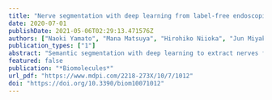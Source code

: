 ```yaml
---
title: "Nerve segmentation with deep learning from label-free endoscopic images obtained using coherent anti-stokes Raman scattering"
date: 2020-07-01
publishDate: 2021-05-06T02:29:13.471576Z
authors: ["Naoki Yamato", "Mana Matsuya", "Hirohiko Niioka", "Jun Miyake", "Mamoru Hashimoto"]
publication_types: ["1"]
abstract: "Semantic segmentation with deep learning to extract nerves from label-free endoscopic images obtained using coherent anti-Stokes Raman scattering (CARS) for nerve-sparing surgery is described. We developed a CARS rigid endoscope in order to identify the exact location of peripheral nerves in surgery. Myelinated nerves are visualized with a CARS lipid signal in a label-free manner. Because the lipid distribution includes other tissues as well as nerves, nerve segmentation is required to achieve nerve-sparing surgery. We propose using U-Net with a VGG16 encoder as a deep learning model and pre-training with fluorescence images, which visualize the lipid distribution similar to CARS images, before fine-tuning with a small dataset of CARS endoscopy images. For nerve segmentation, we used 24 CARS and 1,818 fluorescence nerve images of three rabbit prostates. We achieved label-free nerve segmentation with a mean accuracy of 0.962 and an F1 value of 0.860. Pre-training on fluorescence images significantly improved the performance of nerve segmentation in terms of the mean accuracy and F1 value (p<0.05). Nerve segmentation of label-free endoscopic images will allow for safer endoscopic surgery, while reducing dysfunction and improving prognosis after surgery."
featured: false
publication: "*Biomolecules*"
url_pdf: "https://www.mdpi.com/2218-273X/10/7/1012"
doi: "https://doi.org/10.3390/biom10071012"
---
```



